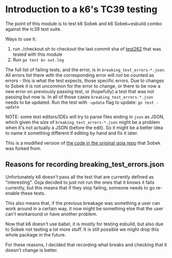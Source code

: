 # Introduction to a k6's TC39 testing

The point of this module is to test k6 Sobek and k6 Sobek+esbuild combo against the tc39 test suite.

Ways to use it:
1. run ./checkout.sh to checkout the last commit sha of [test262](https://github.com/tc39/test262)
   that was tested with this module
2. Run `go test &> out.log`

The full list of failing tests, and the error, is in `breaking_test_errors-*.json`. All errors list there with the corresponding error will *not* be counted as errors - this is what the test expects, those specific errors.
Due to changes to Sobek it is not uncommon for the error to change, or there to be now a new error on previously passing test, or (hopefully) a test that was not passing but now is.
In all of those cases `breaking_test_errors-*.json` needs to be updated. Run the test with `-update` flag to update: `go test -update`

NOTE: some text editors/IDEs will try to parse files ending in `json` as JSON, which given the size of `breaking_test_errors-*.json` might be a problem when it's not actually a JSON (before the edit). So it might be a better idea to name it something different if editing by hand and fix it later.

This is a modified version of [the code in the original goja
repo](https://github.com/dop251/goja/blob/master/tc39_test.go) that Sobek was forked from.


## Reasons for recording breaking_test_errors.json

Unfortunately k6 doesn't pass all the test that are currently defined as "interesting".
Goja decided to just not run the ones that it knows it fails currently, but this
means that if they stop failing, someone needs to go re-enable these tests.

This also means that, if the
previous breakage was something a user can work around in a certain way, it now might be something
else that the user can't workaround or have another problem.

Now that k6 doesn't use babel, it is mostly for testing esbuild, but also due to Sobek not testing a lot more stuff. It is still possible we might drop this whole package in the future.

For these reasons, I decided that recording what breaks and checking that it doesn't change is better.
